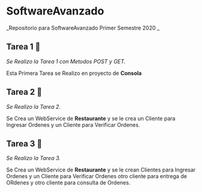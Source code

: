 # SoftwareAvanzado
_Repositorio para SoftwareAvanzado Primer Semestre 2020 _

## Tarea 1 🚀

_Se Realizo la Tarea 1 con Metodos POST y GET._

Esta Primera Tarea se Realizo en proyecto de **Consola** 
## Tarea 2 🚀

_Se Realizo la Tarea 2._

 Se Crea un WebService de **Restaurante** y se le crea un Cliente para Ingresar Ordenes y un Cliente para Verificar Ordenes. 
## Tarea 3 🚀

_Se Realizo la Tarea 3._

 Se Crea un WebService de **Restaurante** y se le crean Clientes para Ingresar Ordenes y un Cliente para Verificar Ordenes otro cliente para entrega de ORdenes y otro cliente para consulta de Ordenes.
